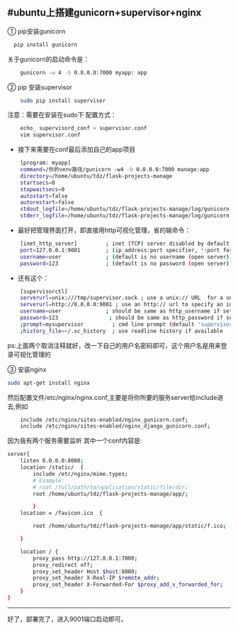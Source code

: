 #ubuntu上搭建gunicorn+supervisor+nginx
---

① pip安装gunicorn
```bash
  pip install gunicorn
```
关于gunicorn的启动命令是：
```bash
    gunicorn -w 4 -b 0.0.0.0:7000 myapp: app
```
② pip 安装supervisor
```bash
    sudo pip install supervisor
```
注意：需要在安装在sudo下
配置方式：
```bash
    echo_ supervisord_conf > supervisor.conf
    vim supervisor.conf
```
* 接下来需要在conf最后添加自己的app项目
```bash
    [program: myapp]
    command=/你的venv路径/gunicorn -w4 -b 0.0.0.0:7000 manage:app
    directory=/home/ubuntu/tdz/flask-projects-manage
    startsecs=0
    stopwaitsecs=0
    autostart=false
    autorestart=false
    stdout_logfile=/home/ubuntu/tdz/flask-projects-manage/log/gunicorn.log
    stderr_logfile=/home/ubuntu/tdz/flask-projects-manage/log/gunicorn.err
```
* 最好把管理界面打开，即直接用http可视化管理，省的输命令：
```Bash
    [inet_http_server]         ; inet (TCP) server disabled by default
    port=127.0.0.1:9001        ; (ip_address:port specifier, *:port for all iface)
    username=user              ; (default is no username (open server))
    password=123               ; (default is no password (open server))
```
* 还有这个：
```bash
    [supervisorctl]
    serverurl=unix:///tmp/supervisor.sock ; use a unix:// URL  for a unix socket
    serverurl=http://0.0.0.0:9001 ; use an http:// url to specify an inet socket
    username=user              ; should be same as http_username if set
    password=123                ; should be same as http_password if set
    ;prompt=mysupervisor         ; cmd line prompt (default "supervisor")
    ;history_file=~/.sc_history  ; use readline history if available
```
ps:上面两个取消注释就好，改一下自己的用户名密码即可，这个用户名是用来登录可视化管理的

③ 安装nginx
```bash    
sudo apt-get install nginx 
```
然后配置文件/etc/nginx/nginx.conf,主要是将你所要的服务server给include进去,例如
```bash
    include /etc/nginx/sites-enabled/nginx_gunicorn.conf;
    include /etc/nginx/sites-enabled/nginx_django_gunicorn.conf;
```
因为我有两个服务需要监听
其中一个conf内容是:
```bash
server{
    listen 0.0.0.0:8080;
    location /static/  {
        include /etc/nginx/mime.types;
        # Example:
        # root /full/path/to/application/static/file/dir;
        root /home/ubuntu/tdz/flask-projects-manage/app/;

        }
    location = /favicon.ico  {

        root /home/ubuntu/tdz/flask-projects-manage/app/static/f.ico;

    }

    location / {
        proxy_pass http://127.0.0.1:7000;
        proxy_redirect off;
        proxy_set_header Host $host:8080;
        proxy_set_header X-Real-IP $remote_addr;
        proxy_set_header X-Forwarded-For $proxy_add_x_forwarded_for;
    }
}
```
---
好了，部署完了，进入9001端口启动即可。

```
